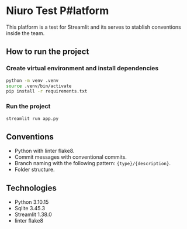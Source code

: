 # Niuro Test P#latform

This platform is a test for Streamlit and its serves to stablish conventions inside the team.


## How to run the project

### Create virtual environment and install dependencies

```bash
python -m venv .venv
source .venv/bin/activate
pip install -r requirements.txt
```
### Run the project

```bash
streamlit run app.py
```

## Conventions

- Python with linter flake8.
- Commit messages with conventional commits.
- Branch naming with the following pattern: `{type}/{description}`.
- Folder structure.

## Technologies

- Python 3.10.15
- Sqlite 3.45.3
- Streamlit 1.38.0
- linter flake8